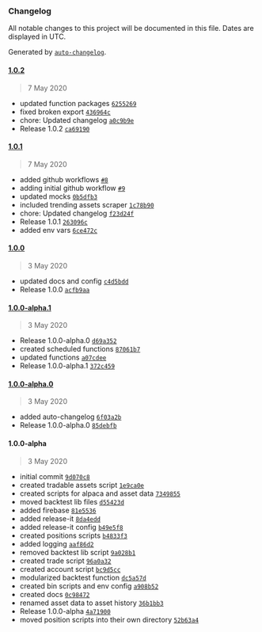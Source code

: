 ### Changelog

All notable changes to this project will be documented in this file. Dates are displayed in UTC.

Generated by [`auto-changelog`](https://github.com/CookPete/auto-changelog).

#### [1.0.2](https://github.com/nielse63/stonksjs/compare/1.0.1...1.0.2)

> 7 May 2020

- updated function packages [`6255269`](https://github.com/nielse63/stonksjs/commit/6255269efb93fdaad1b718cac247d154963469c6)
- fixed broken export [`436964c`](https://github.com/nielse63/stonksjs/commit/436964c19e81b799de8a890345b366d0a54b3731)
- chore: Updated changelog [`a0c9b9e`](https://github.com/nielse63/stonksjs/commit/a0c9b9ef3974b8a65c9ceb973d85b22f17f9df28)
- Release 1.0.2 [`ca69190`](https://github.com/nielse63/stonksjs/commit/ca69190e88126ccfe48609da66767d58def0505f)

#### [1.0.1](https://github.com/nielse63/stonksjs/compare/1.0.0...1.0.1)

> 7 May 2020

- added github workflows [`#8`](https://github.com/nielse63/stonksjs/pull/8)
- adding initial github workflow [`#9`](https://github.com/nielse63/stonksjs/pull/9)
- updated mocks [`0b5dfb3`](https://github.com/nielse63/stonksjs/commit/0b5dfb34f9afdc408f880acb1fb5d8e18429f7c7)
- included trending assets scraper [`1c78b90`](https://github.com/nielse63/stonksjs/commit/1c78b904fcd4f42d2209a8ba0c74441eb1f13fed)
- chore: Updated changelog [`f23d24f`](https://github.com/nielse63/stonksjs/commit/f23d24fa5e88f64605f5f03e35bc4f0460b39ed1)
- Release 1.0.1 [`263096c`](https://github.com/nielse63/stonksjs/commit/263096cd4f2da1c898035c395642e93185b9174d)
- added env vars [`6ce472c`](https://github.com/nielse63/stonksjs/commit/6ce472cd949d2a91f6ea259a8a08d4b85aa18b58)

#### [1.0.0](https://github.com/nielse63/stonksjs/compare/1.0.0-alpha.1...1.0.0)

> 3 May 2020

- updated docs and config [`c4d5bdd`](https://github.com/nielse63/stonksjs/commit/c4d5bdd03bfeadd5fff4a47452fcf86e5af97574)
- Release 1.0.0 [`acfb9aa`](https://github.com/nielse63/stonksjs/commit/acfb9aa9d4794e6f2e8fcc9d7f5d36d9c922ad50)

#### [1.0.0-alpha.1](https://github.com/nielse63/stonksjs/compare/1.0.0-alpha.0...1.0.0-alpha.1)

> 3 May 2020

- Release 1.0.0-alpha.0 [`d69a352`](https://github.com/nielse63/stonksjs/commit/d69a35295a6caaa4c27e5a07b0329ed23643aa38)
- created scheduled functions [`87061b7`](https://github.com/nielse63/stonksjs/commit/87061b722fe35ca625c5be9b6217ce905115ea11)
- updated functions [`a07cdee`](https://github.com/nielse63/stonksjs/commit/a07cdeedae1f4c4ff05a05f2805d2e4a7a70cd0a)
- Release 1.0.0-alpha.1 [`372c459`](https://github.com/nielse63/stonksjs/commit/372c459e253fe1cbedaaedda01153386ad8ae1aa)

#### [1.0.0-alpha.0](https://github.com/nielse63/stonksjs/compare/1.0.0-alpha...1.0.0-alpha.0)

> 3 May 2020

- added auto-changelog [`6f03a2b`](https://github.com/nielse63/stonksjs/commit/6f03a2b9ce85dc5c1c215b70f53ceaadc0c3b175)
- Release 1.0.0-alpha.0 [`85debfb`](https://github.com/nielse63/stonksjs/commit/85debfbb092cf9a96d5ca8ad371d92e8c63d6ce0)

#### 1.0.0-alpha

> 3 May 2020

- initial commit [`9d070c8`](https://github.com/nielse63/stonksjs/commit/9d070c8415cb7ff020d2fee8ee0bb08a4f2ba131)
- created tradable assets script [`1e9ca0e`](https://github.com/nielse63/stonksjs/commit/1e9ca0eb375bae3a63089a40e8e2bdb856aaa9f7)
- created scripts for alpaca and asset data [`7349855`](https://github.com/nielse63/stonksjs/commit/7349855c7703c539e53b74f01c2badfcbe8b7f56)
- moved backtest lib files [`d55423d`](https://github.com/nielse63/stonksjs/commit/d55423d6461fef896069da845a9c6518423adf0e)
- added firebase [`81e5536`](https://github.com/nielse63/stonksjs/commit/81e5536ec5aaba88f6452efdaf0835e5e70a2eb7)
- added release-it [`8da4edd`](https://github.com/nielse63/stonksjs/commit/8da4eddab200bef6495581b5ac2e4acbf79dee19)
- added release-it config [`b49e5f8`](https://github.com/nielse63/stonksjs/commit/b49e5f8d415fd122affd2488bab3664ca2d52a39)
- created positions scripts [`b4833f3`](https://github.com/nielse63/stonksjs/commit/b4833f3263c677e93572905a5b62ed4b763d4227)
- added logging [`aaf86d2`](https://github.com/nielse63/stonksjs/commit/aaf86d2bd6df2790dd4d39ef1d997123f3f23be8)
- removed backtest lib script [`9a028b1`](https://github.com/nielse63/stonksjs/commit/9a028b11ec34600812602809dc835a8a656a3764)
- created trade script [`96a0a32`](https://github.com/nielse63/stonksjs/commit/96a0a32d2c60cc5e3b52b0a5aa7ce83a98ec5c69)
- created account script [`bc9d5cc`](https://github.com/nielse63/stonksjs/commit/bc9d5ccacf87947705f5223c5bf881320cdc0117)
- modularized backtest function [`dc5a57d`](https://github.com/nielse63/stonksjs/commit/dc5a57d336e2e821071a49cc686b3a54b881acda)
- created bin scripts and env config [`a908b52`](https://github.com/nielse63/stonksjs/commit/a908b52236cab2eceeddce46da634e2de9208a9b)
- created docs [`0c98472`](https://github.com/nielse63/stonksjs/commit/0c984722fa40113d53bf6a06f60e801706e6c0f7)
- renamed asset data to asset history [`36b1bb3`](https://github.com/nielse63/stonksjs/commit/36b1bb352037dd684ef0a0f41153e6976935b628)
- Release 1.0.0-alpha [`4a71900`](https://github.com/nielse63/stonksjs/commit/4a71900db47abc33f3eeca47ae1bf62ccbac38df)
- moved position scripts into their own directory [`52b63a4`](https://github.com/nielse63/stonksjs/commit/52b63a446c3a776b8f010fc3a764eaf98395d6a1)
